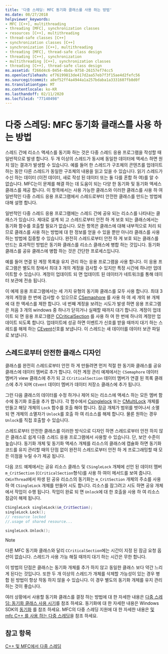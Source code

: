 ```yaml
---
title: '다중 스레딩: MFC 동기화 클래스를 사용 하는 방법'
ms.date: 08/27/2018
helpviewer_keywords:
- MFC [C++], multithreading
- threading [MFC], synchronization classes
- resources [C++], multithreading
- thread-safe classes [C++]
- synchronization classes [C++]
- synchronization [C++], multithreading
- threading [MFC], thread-safe class design
- threading [C++], synchronization
- multithreading [C++], synchronization classes
- threading [C++], thread-safe class design
ms.assetid: f266d4c6-0454-4bda-9758-26157ef74cc5
ms.openlocfilehash: ef76199813de417d2aa57eb7f3f15ae4d2fefc56
ms.sourcegitcommit: a8ef52ff4a4944a1a257bdaba1a3331607fb8d0f
ms.translationtype: MT
ms.contentlocale: ko-KR
ms.lasthandoff: 02/11/2020
ms.locfileid: "77140498"
---
```

# <a name="multithreading-how-to-use-the-mfc-synchronization-classes"></a>다중 스레딩: MFC 동기화 클래스를 사용 하는 방법

스레드 간에 리소스 액세스를 동기화 하는 것은 다중 스레드 응용 프로그램을 작성할 때 일반적으로 발생 합니다. 두 개 이상의 스레드가 동시에 동일한 데이터에 액세스 하면 원치 않는 결과가 발생할 수 있습니다. 예를 들어 한 스레드가 구조체의 콘텐츠를 업데이트 하는 동안 다른 스레드가 동일한 구조체의 내용을 읽고 있을 수 있습니다. 읽기 스레드가 수신 하는 데이터 (이전 데이터, 새로 작성 된 데이터 또는 둘 다를 혼합 하 여)를 알 수 없습니다. MFC는이 문제를 해결 하는 데 도움이 되는 다양 한 동기화 및 동기화 액세스 클래스를 제공 합니다. 이 항목에서는 사용 가능한 클래스와 이러한 클래스를 사용 하 여 일반적인 다중 스레드 응용 프로그램에서 스레드로부터 안전한 클래스를 만드는 방법에 대해 설명 합니다.

일반적인 다중 스레드 응용 프로그램에는 스레드 간에 공유 되는 리소스를 나타내는 클래스가 있습니다. 제대로 설계 되 고 스레드로부터 안전 하 게 보호 되는 클래스에서는 동기화 함수를 호출할 필요가 없습니다. 모든 항목은 클래스에 대해 내부적으로 처리 되므로 클래스를 사용 하는 방법에 대 한 정보를 얻을 수 있을 뿐만 아니라 클래스를 사용 하는 방법에 집중할 수 있습니다. 완전히 스레드로부터 안전 하 게 보호 되는 클래스를 만드는 효과적인 방법은 동기화 클래스를 리소스 클래스에 병합 하는 것입니다. 동기화 클래스를 공유 클래스에 병합 하는 것은 간단한 프로세스입니다.

예를 들어 연결 된 계정 목록을 유지 관리 하는 응용 프로그램을 사용 합니다. 이 응용 프로그램은 별도의 창에서 최대 3 개의 계정을 검사할 수 있지만 특정 시간에 하나만 업데이트할 수 있습니다. 계정이 업데이트 되 면 업데이트 된 데이터가 네트워크를 통해 데이터 보관에 전송 됩니다.

이 예제 응용 프로그램에서는 세 가지 유형의 동기화 클래스를 모두 사용 합니다. 최대 3 개의 계정을 한 번에 검사할 수 있으므로 [CSemaphore](../mfc/reference/csemaphore-class.md) 를 사용 하 여 세 개의 뷰 개체에 대 한 액세스를 제한 합니다. 네 번째 계정을 보려는 시도가 발생 하면 응용 프로그램은 처음 3 개의 windows 중 하나가 닫히거나 실패할 때까지 대기 합니다. 계정이 업데이트 되 면 응용 프로그램은 [CCriticalSection](../mfc/reference/ccriticalsection-class.md) 를 사용 하 여 한 번에 하나의 계정만 업데이트 되도록 합니다. 업데이트에 성공 하면 이벤트가 신호를 받을 때까지 대기 하는 스레드를 해제 하는 [CEvent](../mfc/reference/cevent-class.md)신호를 보냅니다. 이 스레드는 새 데이터를 데이터 보관 파일로 보냅니다.

## <a name="_mfc_designing_a_thread.2d.safe_class"></a>스레드로부터 안전한 클래스 디자인

클래스를 완전히 스레드로부터 안전 하 게 만들려면 먼저 적절 한 동기화 클래스를 공유 클래스에 데이터 멤버로 추가 합니다. 이전 계정 관리 예제에서는 `CSemaphore` 데이터 멤버가 view 클래스에 추가 되 고 `CCriticalSection` 데이터 멤버가 연결 된 목록 클래스에 추가 되며 `CEvent` 데이터 멤버가 데이터 저장소 클래스에 추가 됩니다.

그런 다음 클래스의 데이터를 수정 하거나 제어 되는 리소스에 액세스 하는 모든 멤버 함수에 동기화 호출을 추가 합니다. 각 함수에서 [Csinglelock](../mfc/reference/csinglelock-class.md) 또는 [CMultiLock](../mfc/reference/cmultilock-class.md) 개체를 만들고 해당 개체의 `Lock` 함수를 호출 해야 합니다. 잠금 개체가 범위를 벗어나서 소멸 되 면 개체의 소멸자가 `Unlock`를 호출 하 여 리소스를 해제 합니다. 물론 원하는 경우 `Unlock`를 직접 호출할 수 있습니다.

스레드로부터 안전한 클래스를 이러한 방식으로 디자인 하면 스레드로부터 안전 하지 않은 클래스로 쉽게 다중 스레드 응용 프로그램에서 사용할 수 있습니다. 단, 보안 수준이 높습니다. 동기화 개체 및 동기화 액세스 개체를 리소스의 클래스에 캡슐화 하면 동기화 코드를 유지 관리할 때의 단점 없이 완전히 스레드로부터 안전 하 게 프로그래밍할 때 모든 이점을 누릴 수가 제공 됩니다.

다음 코드 예제에서는 공유 리소스 클래스 및 `CSingleLock` 개체에 선언 된 데이터 멤버 `m_CritSection` (`CCriticalSection`형식)를 사용 하 여이 메서드를 보여 줍니다. `CWinThread`에서 파생 된 공유 리소스의 동기화는 `m_CritSection` 개체의 주소를 사용 하 여 `CSingleLock` 개체를 만들어 시도 합니다. 리소스를 잠그려고 시도 하면 공유 개체에서 작업이 수행 됩니다. 작업이 완료 되 면 `Unlock`에 대 한 호출을 사용 하 여 리소스 잠금이 해제 됩니다.

```cpp
CSingleLock singleLock(&m_CritSection);
singleLock.Lock();
// resource locked
//.usage of shared resource...

singleLock.Unlock();
```

> [!NOTE]
> 다른 MFC 동기화 클래스와 달리 `CCriticalSection`에는 시간이 지정 된 잠금 요청 옵션이 없습니다. 스레드가 사용 가능 해질 때까지 대기 하는 시간은 무한 합니다.

이 방법의 단점은 클래스는 동기화 개체를 추가 하지 않고 동일한 클래스 보다 약간 느리게 된다는 것입니다. 또한 두 개 이상의 스레드가 개체를 삭제할 가능성이 있는 경우 병합 된 방법이 항상 작동 하지 않을 수 있습니다. 이 경우 별도의 동기화 개체를 유지 관리 하는 것이 좋습니다.

여러 상황에서 사용할 동기화 클래스를 결정 하는 방법에 대 한 자세한 내용은 [다중 스레딩: 동기화 클래스 사용 시기](multithreading-when-to-use-the-synchronization-classes.md)를 참조 하세요. 동기화에 대 한 자세한 내용은 Windows SDK의 [동기화](/windows/win32/Sync/synchronization) 를 참조 하세요. MFC의 다중 스레딩 지원에 대 한 자세한 내용은 [및 mfc C++ 를 사용 하는 다중 스레딩](multithreading-with-cpp-and-mfc.md)을 참조 하세요.

## <a name="see-also"></a>참고 항목

[C++ 및 MFC에서 다중 스레딩](multithreading-with-cpp-and-mfc.md)
